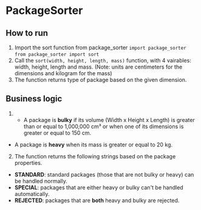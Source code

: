# PackageSorter
## How to run
1. Import the sort function from package_sorter
`import package_sorter`
`from package_sorter import sort`
2. Call the `sort(width, height, length, mass)` function, with 4 vairables: width, height, length and mass. (Note: units are centimeters for the dimensions and kilogram for the mass)
3. The function returns type of package based on the given dimension.
## Business logic
1. - A package is **bulky** if its volume (Width x Height x Length) is greater than or equal to 1,000,000 cm³ or when one of its dimensions is greater or equal to 150 cm.
- A package is **heavy** when its mass is greater or equal to 20 kg.
2. The function returns the following strings based on the package properties.

- **STANDARD**: standard packages (those that are not bulky or heavy) can be handled normally.
- **SPECIAL**: packages that are either heavy or bulky can't be handled automatically.
- **REJECTED**: packages that are **both** heavy and bulky are rejected.
